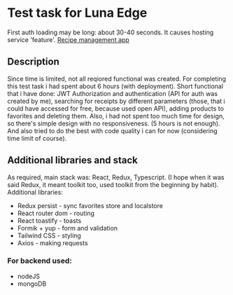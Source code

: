 # Test task for Luna Edge
First auth loading may be long: about 30-40 seconds. It causes hosting service 'feature'.
[Recipe management app](https://recipe-management-app-tawny.vercel.app)

## Description
Since time is limited, not all reqiored functional was created. For completing this test task i had spent about 6 hours (with deployment). 
Short functional that i have done: JWT Authorization and authentication (API for auth was created by me), searching for receipts by different parameters (those, that i could have accessed for free, because used open API), adding products to favorites and deleting them. Also, i had not spent too much time for design, so there's simple design with no responsiveness. (5 hours is not enough). And also tried to do the best with code quality i can for now (considering time limit of course).

## Additional libraries and stack
As required, main stack was: React, Redux, Typescript. (I hope when it was said Redux, it meant toolkit too, used toolkit from the beginning by habit).
Additional libraries:
- Redux persist - sync favorites store and localstore
- React router dom - routing
- React toastify - toasts
- Formik + yup - form and validation
- Tailwind CSS - styling
- Axios - making requests

### For backend used:
- nodeJS
- mongoDB